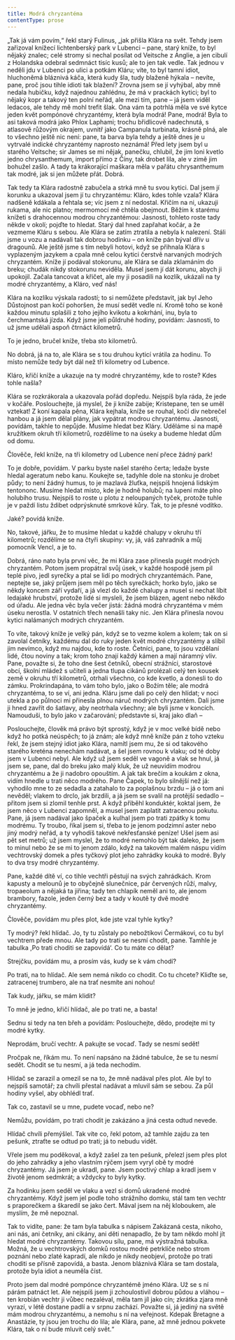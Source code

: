```yaml
---
title: Modrá chryzantéma
contentType: prose
---
```


<section>

„Tak já vám povím,“ řekl starý Fulinus, „jak přišla Klára na svět. Tehdy jsem zařizoval knížecí lichtenberský park v Lubenci – pane, starý kníže, to byl nějaký znalec; celé stromy si nechal posílat od Veitsche z Anglie, a jen cibulí z Holandska odebral sedmnáct tisíc kusů; ale to jen tak vedle. Tak jednou v neděli jdu v Lubenci po ulici a potkám Kláru; víte, to byl tamní idiot, hluchoněmá bláznivá káča, která kudy šla, tudy blaženě hýkala – nevíte, pane, proč jsou tihle idioti tak blažení? Zrovna jsem se jí vyhýbal, aby mně nedala hubičku, když najednou zahlédnu, že má v prackách kytici; byl to nějaký kopr a takový ten polní neřád, ale mezi tím, pane – já jsem viděl ledacos, ale tehdy mě mohl trefit šlak. Ona vám ta potrhlá měla ve své kytce jeden květ pompónové chryzantémy, která byla modrá! Pane, modrá! Byla to asi taková modrá jako Phlox Laphami; trochu břidlicově nadechnutá, s atlasově růžovým okrajem, uvnitř jako Campanula turbinata, krásně plná, ale to všechno ještě nic není: pane, ta barva byla tehdy a ještě dnes je u vytrvalé indické chryzantémy naprosto neznámá! Před lety jsem byl u starého Veitsche; sir James se mi nějak, panečku, chlubil, že jim loni kvetlo jedno chrysanthemum, import přímo z Číny, tak drobet lila, ale v zimě jim bohužel zašlo. A tady ta krákorající maškara měla v pařátu chrysanthemum tak modré, jak si jen můžete přát. Dobrá.

Tak tedy ta Klára radostně zabučela a strká mně tu svou kytici. Dal jsem jí korunku a ukazoval jsem jí tu chryzantému: Kláro, kdes tohle vzala? Klára nadšeně kdákala a řehtala se; víc jsem z ní nedostal. Křičím na ni, ukazuji rukama, ale nic platno; mermomocí mě chtěla obejmout. Běžím k starému knížeti s drahocennou modrou chryzantémou: Jasnosti, tohleto roste tady někde v okolí; pojďte to hledat. Starý dal hned zapřahat kočár, a že vezmeme Kláru s sebou. Ale Klára se zatím ztratila a nebyla k nalezení. Stáli jsme u vozu a nadávali tak dobrou hodinku – on kníže pán býval dřív u dragounů. Ale ještě jsme s tím nebyli hotovi, když se přihnala Klára s vyplazeným jazykem a cpala mně celou kytici čerstvě narvaných modrých chryzantém. Kníže jí podával stokorunu, ale Klára se dala zklamáním do breku; chudák nikdy stokorunu neviděla. Musel jsem jí dát korunu, abych ji upokojil. Začala tancovat a křičet, ale my ji posadili na kozlík, ukázali na ty modré chryzantémy, a Kláro, veď nás!

Klára na kozlíku výskala radostí; to si nemůžete představit, jak byl Jeho Důstojnost pan kočí pohoršen, že musí sedět vedle ní. Kromě toho se koně každou minutu splašili z toho jejího kvikotu a kokrhání, inu, byla to čerchmantská jízda. Když jsme jeli půldruhé hodiny, povídám: Jasnosti, to už jsme udělali aspoň čtrnáct kilometrů.

To je jedno, bručel kníže, třeba sto kilometrů.

No dobrá, já na to, ale Klára se s tou druhou kyticí vrátila za hodinu. To místo nemůže tedy být dál než tři kilometry od Lubence.

Kláro, křičí kníže a ukazuje na ty modré chryzantémy, kde to roste? Kdes tohle našla?

Klára se rozkrákorala a ukazovala pořád dopředu. Nejspíš byla ráda, že jede v kočáře. Poslouchejte, já myslel, že ji kníže zabije; Kristepane, ten se uměl vztekat! Z koní kapala pěna, Klára kejhala, kníže se rouhal, kočí div nebrečel hanbou a já jsem dělal plány, jak vypátrat modrou chryzantému. Jasnosti, povídám, takhle to nepůjde. Musíme hledat bez Kláry. Uděláme si na mapě kružítkem okruh tří kilometrů, rozdělíme to na úseky a budeme hledat dům od domu.

Člověče, řekl kníže, na tři kilometry od Lubence není přece žádný park!

To je dobře, povídám. V parku byste našel starého čerta; ledaže byste hledal ageratum nebo kanu. Koukejte se, tadyhle dole na stonku je drobet půdy; to není žádný humus, to je mazlavá žluťka, nejspíš hnojená lidským tentononc. Musíme hledat místo, kde je hodně holubů; na lupení máte plno holubího trusu. Nejspíš to roste u plotu z neloupaných tyček, protože tuhle je v paždí listu ždibet odprýsknuté smrkové kůry. Tak, to je přesné vodítko.

Jaké? povídá kníže.

No, takové, jářku, že to musíme hledat u každé chalupy v okruhu tří kilometrů; rozdělíme se na čtyři skupiny: vy, já, váš zahradník a můj pomocník Vencl, a je to.

Dobrá, ráno nato byla první věc, že mi Klára zase přinesla pugét modrých chryzantém. Potom jsem propátral svůj úsek, v každé hospodě jsem pil teplé pivo, jedl syrečky a ptal se lidí po modrých chryzantémách. Pane, neptejte se, jaký průjem jsem měl po těch syrečkách; horko bylo, jako se někdy koncem září vydaří, a já vlezl do každé chalupy a musel si nechat líbit ledajaké hrubství, protože lidé si mysleli, že jsem blázen, agent nebo někdo od úřadu. Ale jedna věc byla večer jistá: žádná modrá chryzantéma v mém úseku nerostla. V ostatních třech nenašli taky nic. Jen Klára přinesla novou kytici nalámaných modrých chryzantém.

To víte, takový kníže je velký pán, když se to vezme kolem a kolem; tak on si zavolal četníky, každému dal do ruky jeden květ modré chryzantémy a slíbil jim nevímco, když mu najdou, kde to roste. Četníci, pane, to jsou vzdělaní lidé, čtou noviny a tak; krom toho znají každý kámen a mají náramný vliv. Pane, považte si, že toho dne šest četníků, obecní strážníci, starostové obcí, školní mládež s učiteli a jedna tlupa cikánů prolézali celý ten kousek země v okruhu tří kilometrů, otrhali všechno, co kde kvetlo, a donesli to do zámku. Prokrindapána, to vám toho bylo, jako o Božím těle; ale modrá chryzantéma, to se ví, ani jedna. Kláru jsme dali po celý den hlídat; v noci utekla a po půlnoci mi přinesla plnou náruč modrých chryzantém. Dali jsme ji hned zavřít do šatlavy, aby neotrhala všechny; ale byli jsme v koncích. Namouduši, to bylo jako v začarování; představte si, kraj jako dlaň –

Poslouchejte, člověk má právo být sprostý, když je v moc velké bídě nebo když ho potká neúspěch; to já znám; ale když mně kníže pán z toho vzteku řekl, že jsem stejný idiot jako Klára, namítl jsem mu, že si od takového starého kreténa nenechám nadávat, a šel jsem rovnou k vlaku; od té doby jsem v Lubenci nebyl. Ale když už jsem seděl ve vagoně a vlak se hnul, já jsem se, pane, dal do breku jako malý kluk, že už neuvidím modrou chryzantému a že ji nadobro opouštím. A jak tak brečím a koukám z okna, vidím hnedle u trati něco modrého. Pane Čapek, to bylo silnější než já: vyhodilo mne to ze sedadla a zatahalo to za poplašnou brzdu – já o tom ani nevěděl; vlakem to drclo, jak brzdili, a já jsem se svalil na protější sedadlo – přitom jsem si zlomil tenhle prst. A když přiběhl konduktér, koktal jsem, že jsem něco v Lubenci zapomněl, a musel jsem zaplatit zatracenou pokutu. Pane, já jsem nadával jako špaček a kulhal jsem po trati zpátky k tomu modrému. Ty troubo, říkal jsem si, třeba to je jenom podzimní aster nebo jiný modrý neřád, a ty vyhodíš takové nekřesťanské peníze! Ušel jsem asi pět set metrů; už jsem myslel, že to modré nemohlo být tak daleko, že jsem to minul nebo že se mi to jenom zdálo, když na takovém malém náspu vidím vechtrovský domek a přes tyčkový plot jeho zahrádky kouká to modré. Byly to dva trsy modré chryzantémy.

Pane, každé dítě ví, co tihle vechtři pěstují na svých zahrádkách. Krom kapusty a melounů je to obyčejně slunečnice, pár červených růží, malvy, tropaeolum a nějaká ta jiřina; tady ten chlapík neměl ani to, ale jenom brambory, fazole, jeden černý bez a tady v koutě ty dvě modré chryzantémy.

Člověče, povídám mu přes plot, kde jste vzal tyhle kytky?

Ty modrý? řekl hlídač. Jo, ty tu zůstaly po nebožtíkovi Čermákovi, co tu byl vechtrem přede mnou. Ale tady po trati se nesmí chodit, pane. Tamhle je tabulka ,Po trati choditi se zapovídá‘. Co tu máte co dělat?

Strejčku, povídám mu, a prosím vás, kudy se k vám chodí?

Po trati, na to hlídač. Ale sem nemá nikdo co chodit. Co tu chcete? Kliďte se, zatracenej trumbero, ale na trať nesmíte ani nohou!

Tak kudy, jářku, se mám klidit?

To mně je jedno, křičí hlídač, ale po trati ne, a basta!

Sednu si tedy na ten břeh a povídám: Poslouchejte, dědo, prodejte mi ty modré kytky.

Neprodám, bručí vechtr. A pakujte se vocaď. Tady se nesmí sedět!

Pročpak ne, říkám mu. To není napsáno na žádné tabulce, že se tu nesmí sedět. Chodit se tu nesmí, a já teda nechodím.

Hlídač se zarazil a omezil se na to, že mně nadával přes plot. Ale byl to nejspíš samotář; za chvíli přestal nadávat a mluvil sám se sebou. Za půl hodiny vyšel, aby obhlédl trať.

Tak co, zastavil se u mne, pudete vocaď, nebo ne?

Nemůžu, povídám, po trati chodit je zakázáno a jiná cesta odtud nevede.

Hlídač chvíli přemýšlel. Tak víte co, řekl potom, až tamhle zajdu za ten pešunk, ztraťte se odtud po trati; já to nebudu vidět.

Vřele jsem mu poděkoval, a když zašel za ten pešunk, přelezl jsem přes plot do jeho zahrádky a jeho vlastním rýčem jsem vyryl obě ty modré chryzantémy. Já jsem je ukradl, pane. Jsem poctivý chlap a kradl jsem v životě jenom sedmkrát; a vždycky to byly kytky.

Za hodinku jsem seděl ve vlaku a vezl si domů ukradené modré chryzantémy. Když jsem jel podle toho strážního domku, stál tam ten vechtr s praporečkem a škaredil se jako čert. Mával jsem na něj kloboukem, ale myslím, že mě nepoznal.

Tak to vidíte, pane: že tam byla tabulka s nápisem Zakázaná cesta, nikoho, ani nás, ani četníky, ani cikány, ani děti nenapadlo, že by tam někdo mohl jít hledat modré chryzantémy. Takovou sílu, pane, má výstražná tabulka. Možná, že u vechtrovských domků rostou modré petrklíče nebo strom poznání nebo zlaté kapradí, ale nikdo je nikdy neobjeví, protože po trati choditi se přísně zapovídá, a basta. Jenom bláznivá Klára se tam dostala, protože byla idiot a neuměla číst.

Proto jsem dal modré pompónce chryzantémě jméno Klára. Už se s ní párám patnáct let. Ale nejspíš jsem ji zchoulostivil dobrou půdou a vláhou – ten krobián vechtr ji vůbec nezaléval, měla tam jíl jako cín; zkrátka zjara mně vyrazí, v létě dostane padlí a v srpnu zachází. Považte si, já jediný na světě mám modrou chryzantému, a nemohu s ní na veřejnost. Kdepak Bretagne a Anastázie, ty jsou jen trochu do lila; ale Klára, pane, až mně jednou pokvete Klára, tak o ní bude mluvit celý svět.“

</section>
